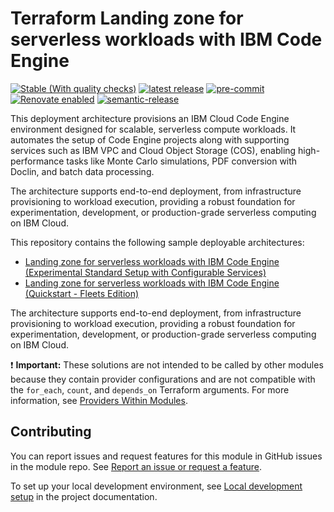 <!-- Update this title with a descriptive name. Use sentence case. -->
# Terraform Landing zone for serverless workloads with IBM Code Engine

[![Stable (With quality checks)](https://img.shields.io/badge/Status-Stable%20(With%20quality%20checks)-green)](https://terraform-ibm-modules.github.io/documentation/#/badge-status)
[![latest release](https://img.shields.io/github/v/release/terraform-ibm-modules/terraform-ibm-landing-zone-code-engine?logo=GitHub&sort=semver)](https://github.com/terraform-ibm-modules/terraform-ibm-landing-zone-code-engine/releases/latest)
[![pre-commit](https://img.shields.io/badge/pre--commit-enabled-brightgreen?logo=pre-commit&logoColor=white)](https://github.com/pre-commit/pre-commit)
[![Renovate enabled](https://img.shields.io/badge/renovate-enabled-brightgreen.svg)](https://renovatebot.com/)
[![semantic-release](https://img.shields.io/badge/%20%20%F0%9F%93%A6%F0%9F%9A%80-semantic--release-e10079.svg)](https://github.com/semantic-release/semantic-release)


This deployment architecture provisions an IBM Cloud Code Engine environment designed for scalable, serverless compute workloads. It automates the setup of Code Engine projects along with supporting services such as IBM VPC and Cloud Object Storage (COS), enabling high-performance tasks like Monte Carlo simulations, PDF conversion with Doclin, and batch data processing.

The architecture supports end-to-end deployment, from infrastructure provisioning to workload execution, providing a robust foundation for experimentation, development, or production-grade serverless computing on IBM Cloud.

This repository contains the following sample deployable architectures:
- [Landing zone for serverless workloads with IBM Code Engine (Experimental Standard Setup with Configurable Services)](./solutions/fully-configurable)
- [Landing zone for serverless workloads with IBM Code Engine (Quickstart - Fleets Edition)](./solutions/fleets-quickstart)

The architecture supports end-to-end deployment, from infrastructure provisioning to workload execution, providing a robust foundation for experimentation, development, or production-grade serverless computing on IBM Cloud.

:exclamation: **Important:** These solutions are not intended to be called by other modules because they contain provider configurations and are not compatible with the `for_each`, `count`, and `depends_on` Terraform arguments. For more information, see [Providers Within Modules](https://developer.hashicorp.com/terraform/language/modules/develop/providers).

<!-- Leave this section as is so that your module has a link to local development environment set-up steps for contributors to follow -->
## Contributing

You can report issues and request features for this module in GitHub issues in the module repo. See [Report an issue or request a feature](https://github.com/terraform-ibm-modules/.github/blob/main/.github/SUPPORT.md).

To set up your local development environment, see [Local development setup](https://terraform-ibm-modules.github.io/documentation/#/local-dev-setup) in the project documentation.
